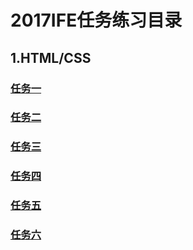# **2017IFE任务练习目录**
## **1.HTML/CSS**
### [任务一](https://hxvin.github.io/IFE-/2017IFE1.1.html)
### [任务二](https://hxvin.github.io/IFE-/IFE1.2/IFE1.2.htm)
### [任务三](https://hxvin.github.io/IFE-/IFE1.32/IFE1.32.html)
### [任务四](https://hxvin.github.io/IFE-/IFE1.4/IFE1.4.html)
### [任务五](https://hxvin.github.io/IFE-/IFE1.5/IFE1.5.htm)
### [任务六](https://hxvin.github.io/IFE-/IFE1.6/IFE1.6.html)

